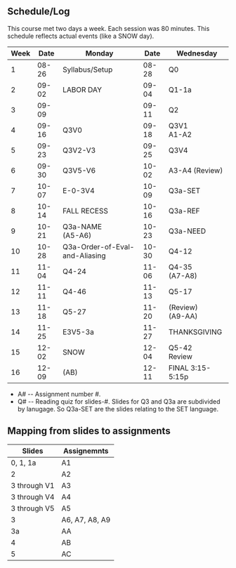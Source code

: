 
## Schedule/Log

This course met two days a week. Each session was 80 minutes.
This schedule reflects actual events (like a SNOW day).

| Week | Date  | Monday                          | Date  | Wednesday                    |
|------|-------|---------------------------------|-------|------------------------------|
| 1    | 08-26 | Syllabus/Setup                  | 08-28 | Q0                           |
| 2    | 09-02 | LABOR DAY                       | 09-04 | Q1-1a                        |
| 3    | 09-09 |                                 | 09-11 | Q2                           |
| 4    | 09-16 | Q3V0                            | 09-18 | Q3V1 <br> A1-A2              |
| 5    | 09-23 | Q3V2-V3                         | 09-25 | Q3V4                         |
| 6    | 09-30 | Q3V5-V6                         | 10-02 | A3-A4 (Review)               |
| 7    | 10-07 | E-0-3V4                         | 10-09 | Q3a-SET                      |
| 8    | 10-14 | FALL RECESS                     | 10-16 | Q3a-REF                      |
| 9    | 10-21 | Q3a-NAME <br> (A5-A6)           | 10-23 | Q3a-NEED                     |
| 10   | 10-28 | Q3a-Order-of-Eval-and-Aliasing  | 10-30 | Q4-12                        |
| 11   | 11-04 | Q4-24 <br>                      | 11-06 | Q4-35 <br> (A7-A8)           |
| 12   | 11-11 | Q4-46                           | 11-13 | Q5-17                        |
| 13   | 11-18 | Q5-27 <br>                      | 11-20 | (Review) <br> (A9-AA)        |
| 14   | 11-25 | E3V5-3a                         | 11-27 | THANKSGIVING                 |
| 15   | 12-02 | SNOW                            | 12-04 | Q5-42 <br> Review            |
| 16   | 12-09 | (AB)                            | 12-11 | FINAL 3:15-5:15p             |

* A# -- Assignment number #.
* Q# -- Reading quiz for slides-#. Slides for Q3 and Q3a are subdivided by lanugage. So
        Q3a-SET are the slides relating to the SET language.



## Mapping from slides to assignments

| Slides        | Assignemnts     |
| --------------|---------------- |
| 0, 1, 1a      | A1              |
| 2             | A2              |
| 3 through V1  | A3              |
| 3 through V4  | A4              |
| 3 through V5  | A5              |
| 3             | A6, A7, A8, A9  |
| 3a            | AA              |
| 4             | AB              |
| 5             | AC              |

